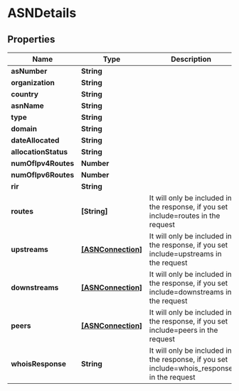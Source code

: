 # ASNDetails

## Properties

Name | Type | Description | Notes
------------ | ------------- | ------------- | -------------
**asNumber** | **String** |  | [optional] 
**organization** | **String** |  | [optional] 
**country** | **String** |  | [optional] 
**asnName** | **String** |  | [optional] 
**type** | **String** |  | [optional] 
**domain** | **String** |  | [optional] 
**dateAllocated** | **String** |  | [optional] 
**allocationStatus** | **String** |  | [optional] 
**numOfIpv4Routes** | **Number** |  | [optional] 
**numOfIpv6Routes** | **Number** |  | [optional] 
**rir** | **String** |  | [optional] 
**routes** | **[String]** | It will only be included in the response, if you set include&#x3D;routes in the request | [optional] 
**upstreams** | [**[ASNConnection]**](ASNConnection.md) | It will only be included in the response, if you set include&#x3D;upstreams in the request | [optional] 
**downstreams** | [**[ASNConnection]**](ASNConnection.md) | It will only be included in the response, if you set include&#x3D;downstreams in the request | [optional] 
**peers** | [**[ASNConnection]**](ASNConnection.md) | It will only be included in the response, if you set include&#x3D;peers in the request | [optional] 
**whoisResponse** | **String** | It will only be included in the response, if you set include&#x3D;whois_response in the request | [optional] 


